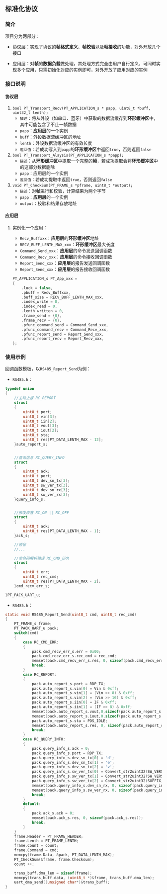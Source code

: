 ## 标准化协议

### 简介

项目分为两部分：

* 协议层：实现了协议的**帧格式定义**、**帧校验**以及**帧接收**的功能，对外开放几个接口

* 应用层：对**帧**的**数据负载**做处理，其处理方式完全由用户自行定义，可同时实现多个应用，只需初始化对应的实例即可，对外开放了应用对应的实例

### 接口说明

#### 协议层

1. `bool PT_Transport_Recv(PT_APPLICATION_s * papp, uint8_t *buff, uint32_t lenth);`
    * `描述`：将从外设（如串口、蓝牙）中获取的数据流缓存到**环形缓冲区**中，其中可能包含了不止一帧数据
    * `papp`：**应用层**的一个实例
    * `buff`：外设数据流缓冲区的地址
    * `lenth`：外设数据流缓冲区的有效长度
    * `返回值`：若成功写入到`papp`的**环形缓冲区**中返回`true`，否则返回`false`
2. `bool PT_Transport_Alaysis(PT_APPLICATION_s *papp);`
    * `描述`：从**环形缓冲区**中提取一个完整的**帧**，若成功提取会将**环形缓冲区**中的这部分数据删除
    * `papp`：应用层的一个实例
    * `返回值`：若成功提取中返回`true`，否则返回`false`
3. `void PT_CheckSum(PT_FRAME_s *pframe, uint8_t *output);`
    * `描述`：对**帧**进行和校验，计算结果为两个字节
    * `papp`：**应用层**的一个实例
    * `output`：校验和结果存放地址

#### 应用层

1. 实例化一个应用：

    * `Recv_Buffxxx`：**应用层**的**环形缓冲区**地址
    * `RECV_BUFF_LENTH_MAX_xxx`：**环形缓冲区**最大长度
    * `Command_Send_xxx`：**应用层**的命令发送回调函数
    * `Command_Recv_xxx`：**应用层**的命令接收回调函数
    * `Report_Send_xxx`：**应用层**的报告发送回调函数
    * `Report_Send_xxx`：**应用层**的报告接收回调函数

   ```c
   PT_APPLICATION_s PT_App_xxx =
   {
       .lock = false,
       .pbuff = Recv_Buffxxx,
       .buff_size = RECV_BUFF_LENTH_MAX_xxx,
       .index_write = 0,
       .index_read = 0,
       .lenth_written = 0,
       .frame_send = {0},
       .frame_recv = {0},
       .pfunc_command_send = Command_Send_xxx,
       .pfunc_command_recv = Command_Recv_xxx,
       .pfunc_report_send = Report_Send_xxx,
       .pfunc_report_recv = Report_Recv_xxx,
   };
   ```

### 使用示例

回调函数模板，以`RS485_Report_Send`为例：

* `RS485.h`：

```c
typedef union
{
	//主动上报 RC_REPORT
	struct
	{
		uint8_t port;
		uint8_t vin[3];
		uint8_t iin[2];
		uint8_t vout[3];
		uint8_t iout[2];
		uint8_t sta;
		uint8_t res[PT_DATA_LENTH_MAX - 12];
	}auto_report_s;


	//查询信息 RC_QUERY_INFO
	struct
	{
		uint8_t ack;
		uint8_t port;
		uint8_t dev_sn_tx[3];
		uint8_t sw_ver_tx[3];
		uint8_t dev_sn_rx[3];
		uint8_t sw_ver_rx[3];
	}query_info_s;


	//触发应答 RC_ON || RC_OFF
	struct
	{
		uint8_t ack;
		uint8_t res[PT_DATA_LENTH_MAX - 1];
	}ack_s;

	//预留
	//...

	//命令码解析错误 RC_CMD_ERR
	struct
	{
		uint8_t err;
		uint8_t rec_cmd;
		uint8_t res[PT_DATA_LENTH_MAX - 2];
	}cmd_recv_err_s;

}PT_PACK_UART_u;
```

* `RS485.h`：

```c
static void RS485_Report_Send(uint8_t cmd, uint8_t rec_cmd)
{
	PT_FRAME_s frame;
	PT_PACK_UART_u pack;
	switch(cmd)
	{
		case RC_CMD_ERR:
		{
			pack.cmd_recv_err_s.err = 0x00;
			pack.cmd_recv_err_s.rec_cmd = rec_cmd;
			memset(pack.cmd_recv_err_s.res, 0, sizeof(pack.cmd_recv_err_s.res));
			break;
		}
		case RC_REPORT:
		{
			pack.auto_report_s.port = RDP_TX;
			pack.auto_report_s.vin[0] = Vin & 0xff;
			pack.auto_report_s.vin[1] = (Vin >> 8) & 0xff;
			pack.auto_report_s.vin[2] = (Vin >> 16) & 0xff;
			pack.auto_report_s.iin[0] = IF & 0xff;
			pack.auto_report_s.iin[1] = (IF >> 8) & 0xff;
			memset(pack.auto_report_s.vout,0,sizeof(pack.auto_report_s.vout));
			memset(pack.auto_report_s.iout,0,sizeof(pack.auto_report_s.iout));
			pack.auto_report_s.sta = PDS_IDLE;
			memset(pack.auto_report_s.res, 0, sizeof(pack.auto_report_s.res));
			break;
		}
		case RC_QUERY_INFO:
		{
			pack.query_info_s.ack = 0;
			pack.query_info_s.port = RDP_TX;
			pack.query_info_s.dev_sn_tx[0] = 'd';
			pack.query_info_s.dev_sn_tx[1] = 'e';
			pack.query_info_s.dev_sn_tx[2] = 'v';
			pack.query_info_s.sw_ver_tx[0] = Convert_str2uint32(SW_VERSION+20, 2);
			pack.query_info_s.sw_ver_tx[1] = Convert_str2uint32(SW_VERSION+23, 2);
			pack.query_info_s.sw_ver_tx[2] = Convert_str2uint32(SUFFIX_NO+1, 2);
			memset(pack.query_info_s.dev_sn_rx, 0, sizeof(pack.query_info_s.dev_sn_rx));
			memset(pack.query_info_s.sw_ver_rx, 0, sizeof(pack.query_info_s.sw_ver_rx));
			break;
		}
		default:
		{
			pack.ack_s.ack = 0;
			memset(pack.ack_s.res, 0, sizeof(pack.ack_s.res));
			break;
		}
	}
	frame.Header = PT_FRAME_HEADER;
	frame.Lenth = PT_FRAME_LENTH;
	frame.Count = count;
	frame.Command = cmd;
	memcpy(frame.Data, &pack, PT_DATA_LENTH_MAX);
	PT_CheckSum(&frame, frame.Checksum);
	count ++;

	trans_buff.dma_len = sizeof(frame);
	memcpy(trans_buff.data, (uint8_t *)&frame, trans_buff.dma_len);
	uart_dma_send((unsigned char*)&trans_buff);
}
```







